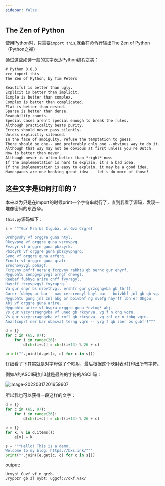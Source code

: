 ```yaml
---
sidebar: false
---
```


## The Zen of Python

使用Python时，只需要`import this`,就会在命令行输出The Zen of Python（Python之禅）

通过这些如诗一般的文字表达Python编程之美：

```tex
# Python 3.8.3
>>> import this
The Zen of Python, by Tim Peters

Beautiful is better than ugly.
Explicit is better than implicit.
Simple is better than complex.
Complex is better than complicated.
Flat is better than nested.
Sparse is better than dense.
Readability counts.
Special cases aren't special enough to break the rules.
Although practicality beats purity.
Errors should never pass silently.
Unless explicitly silenced.
In the face of ambiguity, refuse the temptation to guess.
There should be one-- and preferably only one --obvious way to do it.
Although that way may not be obvious at first unless you're Dutch.
Now is better than never.
Although never is often better than *right* now.
If the implementation is hard to explain, it's a bad idea.
If the implementation is easy to explain, it may be a good idea.
Namespaces are one honking great idea -- let's do more of those!
```

## 这些文字是如何打印的？

本来以为只是在import的时候print一个字符串就行了，直到我看了源码，发现一堆像密码的东西😂。

`this.py`源码如下：

```python
s = """Gur Mra bs Clguba, ol Gvz Crgref

Ornhgvshy vf orggre guna htyl.
Rkcyvpvg vf orggre guna vzcyvpvg.
Fvzcyr vf orggre guna pbzcyrk.
Pbzcyrk vf orggre guna pbzcyvpngrq.
Syng vf orggre guna arfgrq.
Fcnefr vf orggre guna qrafr.
Ernqnovyvgl pbhagf.
Fcrpvny pnfrf nera'g fcrpvny rabhtu gb oernx gur ehyrf.
Nygubhtu cenpgvpnyvgl orngf chevgl.
Reebef fubhyq arire cnff fvyragyl.
Hayrff rkcyvpvgyl fvyraprq.
Va gur snpr bs nzovthvgl, ershfr gur grzcgngvba gb thrff.
Gurer fubhyq or bar-- naq cersrenoyl bayl bar --boivbhf jnl gb qb vg.
Nygubhtu gung jnl znl abg or boivbhf ng svefg hayrff lbh'er Qhgpu.
Abj vf orggre guna arire.
Nygubhtu arire vf bsgra orggre guna *evtug* abj.
Vs gur vzcyrzragngvba vf uneq gb rkcynva, vg'f n onq vqrn.
Vs gur vzcyrzragngvba vf rnfl gb rkcynva, vg znl or n tbbq vqrn.
Anzrfcnprf ner bar ubaxvat terng vqrn -- yrg'f qb zber bs gubfr!"""

d = {}
for c in (65, 97):
    for i in range(26):
        d[chr(i+c)] = chr((i+13) % 26 + c)

print("".join([d.get(c, c) for c in s]))
```

仔细看了下其实就是对字母做了个映射，最后根据这个映射表d打印出所有字符。

例如A的ASCII码加13就是最终的字符的ASCII码：

![image-20220317201659607](https://buxianshan.oss-cn-beijing.aliyuncs.com/Typora_images/image-20220317201659607.png)

所以我也可以获得一段这样的文字：

```python
d = {}
for c in (65, 97):
    for i in range(26):
        d[chr(i+c)] = chr((i+13) % 26 + c)

e = {}
for k, v in d.items():
    e[v] = k

s = """Hello! This is a demo.
Welcome to my blog: https://bxs.ink/"""
print("".join([e.get(c, c) for c in s]))
```

output: 

```
Uryyb! Guvf vf n qrzb.
Jrypbzr gb zl oybt: uggcf://okf.vax/
```

